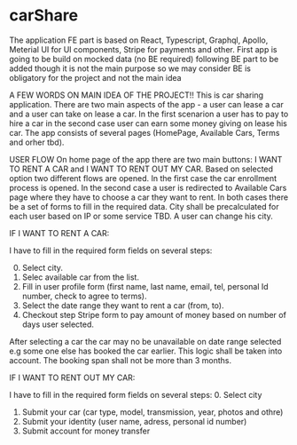 # carShare
The application FE part is based on React, Typescript, Graphql, Apollo, Meterial UI for UI components, Stripe for payments and other. First app is going to be build on mocked data (no BE required) following BE part to be added though it is not the main purpose so we may consider BE is obligatory for the project and not the main idea

A FEW WORDS ON MAIN IDEA OF THE PROJECT!!
This is car sharing application. There are two main aspects of the app - a user can lease a car and a user can take on lease a car. In the first scenarion a user has to pay to hire a car in the second case user can earn some money giving on lease his car.
The app consists of several pages (HomePage, Available Cars, Terms and orher tbd).

USER FLOW
On home page of the app there are two main buttons: I WANT TO RENT A CAR and I WANT TO RENT OUT MY CAR. Based on selected option two different flows are opened.
In the first case the car enrollment process is opened. In the second case a user is redirected to Available Cars page where they have to choose a car they want to rent. In both cases there be a set of forms to fill in the required data. City shall be precalculated for each user based on IP or some service TBD. A user can change his city.

  IF I WANT TO RENT A CAR:
  
  I have to fill in the required form fields on several steps:
  
  0. Select city.
  1. Selec available car from the list.
  2. Fill in user profile form (first name, last name, email, tel, personal Id number, check to agree to terms).
  3. Select the date range they want to rent a car (from, to).
  4. Checkout step Stripe form to pay amount of money based on number of days user selected.

    
 After selecting a car the car may no be unavailable on date range selected e.g some one else has booked the car earlier. This logic shall be taken into account.
 The booking span shall not be more than 3 months.
 
 IF I WANT TO RENT OUT MY CAR:
 
 I have to fill in the required form fields on several steps:
   0. Select city
   1. Submit your car (car type, model, transmission, year, photos and othre)
   2. Submit your identity (user name, adress, personal id number)
   3. Submit account for money transfer 
   
